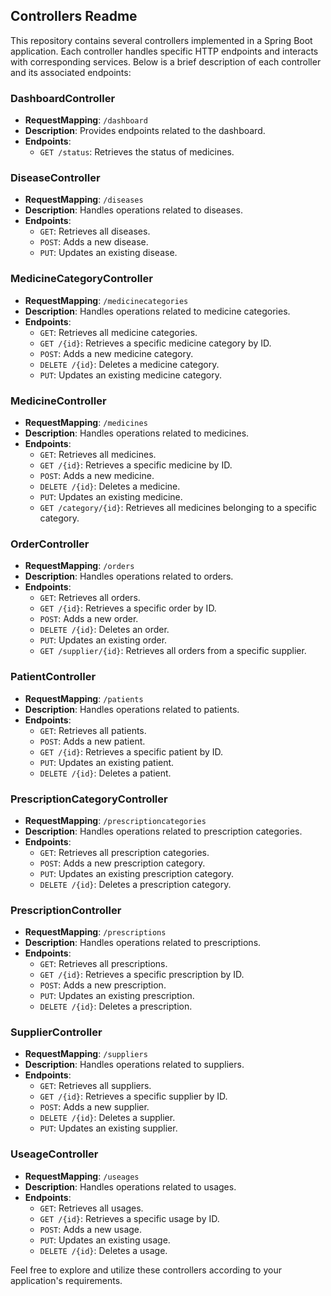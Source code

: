 ## Controllers Readme

This repository contains several controllers implemented in a Spring Boot application. Each controller handles specific HTTP endpoints and interacts with corresponding services. Below is a brief description of each controller and its associated endpoints:

### DashboardController

- **RequestMapping**: `/dashboard`
- **Description**: Provides endpoints related to the dashboard.
- **Endpoints**:
    - `GET /status`: Retrieves the status of medicines.

### DiseaseController

- **RequestMapping**: `/diseases`
- **Description**: Handles operations related to diseases.
- **Endpoints**:
    - `GET`: Retrieves all diseases.
    - `POST`: Adds a new disease.
    - `PUT`: Updates an existing disease.

### MedicineCategoryController

- **RequestMapping**: `/medicinecategories`
- **Description**: Handles operations related to medicine categories.
- **Endpoints**:
    - `GET`: Retrieves all medicine categories.
    - `GET /{id}`: Retrieves a specific medicine category by ID.
    - `POST`: Adds a new medicine category.
    - `DELETE /{id}`: Deletes a medicine category.
    - `PUT`: Updates an existing medicine category.

### MedicineController

- **RequestMapping**: `/medicines`
- **Description**: Handles operations related to medicines.
- **Endpoints**:
    - `GET`: Retrieves all medicines.
    - `GET /{id}`: Retrieves a specific medicine by ID.
    - `POST`: Adds a new medicine.
    - `DELETE /{id}`: Deletes a medicine.
    - `PUT`: Updates an existing medicine.
    - `GET /category/{id}`: Retrieves all medicines belonging to a specific category.

### OrderController

- **RequestMapping**: `/orders`
- **Description**: Handles operations related to orders.
- **Endpoints**:
    - `GET`: Retrieves all orders.
    - `GET /{id}`: Retrieves a specific order by ID.
    - `POST`: Adds a new order.
    - `DELETE /{id}`: Deletes an order.
    - `PUT`: Updates an existing order.
    - `GET /supplier/{id}`: Retrieves all orders from a specific supplier.

### PatientController

- **RequestMapping**: `/patients`
- **Description**: Handles operations related to patients.
- **Endpoints**:
    - `GET`: Retrieves all patients.
    - `POST`: Adds a new patient.
    - `GET /{id}`: Retrieves a specific patient by ID.
    - `PUT`: Updates an existing patient.
    - `DELETE /{id}`: Deletes a patient.

### PrescriptionCategoryController

- **RequestMapping**: `/prescriptioncategories`
- **Description**: Handles operations related to prescription categories.
- **Endpoints**:
    - `GET`: Retrieves all prescription categories.
    - `POST`: Adds a new prescription category.
    - `PUT`: Updates an existing prescription category.
    - `DELETE /{id}`: Deletes a prescription category.

### PrescriptionController

- **RequestMapping**: `/prescriptions`
- **Description**: Handles operations related to prescriptions.
- **Endpoints**:
    - `GET`: Retrieves all prescriptions.
    - `GET /{id}`: Retrieves a specific prescription by ID.
    - `POST`: Adds a new prescription.
    - `PUT`: Updates an existing prescription.
    - `DELETE /{id}`: Deletes a prescription.

### SupplierController

- **RequestMapping**: `/suppliers`
- **Description**: Handles operations related to suppliers.
- **Endpoints**:
    - `GET`: Retrieves all suppliers.
    - `GET /{id}`: Retrieves a specific supplier by ID.
    - `POST`: Adds a new supplier.
    - `DELETE /{id}`: Deletes a supplier.
    - `PUT`: Updates an existing supplier.

### UseageController

- **RequestMapping**: `/useages`
- **Description**: Handles operations related to usages.
- **Endpoints**:
    - `GET`: Retrieves all usages.
    - `GET /{id}`: Retrieves a specific usage by ID.
    - `POST`: Adds a new usage.
    - `PUT`: Updates an existing usage.
    - `DELETE /{id}`: Deletes a usage.

Feel free to explore and utilize these controllers according to your application's requirements.